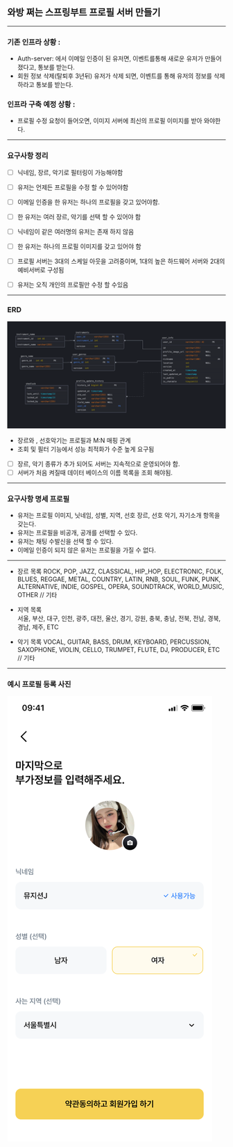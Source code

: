 ## 와방 쩌는 스프링부트 프로필 서버 만들기

---

### 기존 인프라 상황 :
- Auth-server: 에서 이메일 인증이 된 유저면, 이벤트를통해 새로운 유저가 만들어졌다고, 통보를 받는다. 
- 회원 정보 삭제(탈퇴후 3년뒤) 유저가 삭제 되면, 이벤트를 통해 유저의 정보를 삭제하라고 통보를 받는다. 



### 인프라 구축 예정 상황 :
- 프로필 수정 요청이 들어오면, 이미지 서버에 최신의 프로필 이미지를 받아 와야한다.



---
### 요구사항 정리 
- [ ] 닉네임, 장르, 악기로 필터링이 가능해야함
- [ ] 유저는 언제든 프로필을 수정 할 수 있어야함 
- [ ] 이메일 인증을 한 유저는 하나의 프로필을 갖고 있어야함.
- [ ] 한 유저는 여러 장르, 악기를 선택 할 수 있어야 함 
- [ ] 닉네임이 같은 여러명의 유저는 존재 하지 않음 
- [ ] 한 유저는 하나의 프로필 이미지를 갖고 있어야 함
- [ ] 프로필 서버는 3대의 스케일 아웃을 고려중이며, 1대의 높은 하드웨어 서버와 2대의 예비서버로 구성됨 
- [ ] 유저는 오직 개인의 프로필만 수정 할 수있음


---

### ERD
![erd3.png](readMe_images/erd3.png)
- 장르와 , 선호악기는 프로필과 M:N 매핑 관계
- 조회 및 필터 기능에서 성능 최적화가 수준 높게 요구됨
- [ ] 장르, 악기 종류가 추가 되어도 서버는 지속적으로 운영되어야 함.
- [ ] 서버가 처음 켜질때 데이터 베이스의 이름 목록을 조회 해야됨.
---

### 요구사항 명세 프로필 
- 유저는 프로필 이미지, 닛네임, 성별, 지역, 선호 장르, 선호 악기, 자기소개 항목을 갖는다. 
- 유저는 프로필을 비공개, 공개를 선택할 수 있다. 
- 유저는 채팅 수발신을 선택 할 수 있다.
- 이메일 인증이 되지 않은 유저는 프로필을 가질 수 없다. 



---
- 장르 목록
  ROCK,
  POP,
  JAZZ,
  CLASSICAL,
  HIP_HOP,
  ELECTRONIC,
  FOLK,
  BLUES,
  REGGAE,
  METAL,
  COUNTRY,
  LATIN,
  RNB,
  SOUL,
  FUNK,
  PUNK,
  ALTERNATIVE,
  INDIE,
  GOSPEL,
  OPERA,
  SOUNDTRACK,
  WORLD_MUSIC,
  OTHER // 기타

- 지역 목록  
  서울,
  부산,
  대구,
  인천,
  광주,
  대전,
  울산,
  경기,
  강원,
  충북,
  충남,
  전북,
  전남,
  경북,
  경남,
  제주,
  ETC

- 악기 목록 
    VOCAL,
  GUITAR,
  BASS,
  DRUM,
  KEYBOARD,
  PERCUSSION,
  SAXOPHONE,
  VIOLIN,
  CELLO,
  TRUMPET,
  FLUTE,
  DJ,
  PRODUCER,
  ETC // 기타


---
### 예시 프로필 등록 사진
![UserProfile.png](readMe_images/UserProfile.png)
